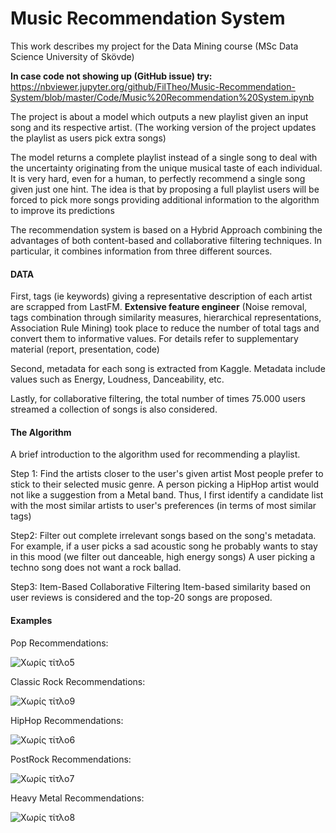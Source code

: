 # Music Recommendation System

This work describes my project for the Data Mining course (MSc Data Science University of Skövde)

**In case code not showing up (GitHub issue) try:**  
https://nbviewer.jupyter.org/github/FilTheo/Music-Recommendation-System/blob/master/Code/Music%20Recommendation%20System.ipynb


The project is about a model which outputs a new playlist given an input song and its respective artist.
(The working version of the project updates the playlist as users pick extra songs)

The model returns a complete playlist instead of a single song to deal with the uncertainty originating from the unique musical taste of each individual.
It is very hard, even for a human, to perfectly recommend a single song given just one hint.
The idea is that by proposing a full playlist users will be forced to pick more songs providing additional information to the algorithm to improve its predictions

The recommendation system is based on a Hybrid Approach combining the advantages of both content-based and collaborative filtering techniques.
In particular, it combines information from three different sources.


#### DATA
First, tags (ie keywords) giving a representative description of each artist are scrapped from LastFM.
**Extensive feature engineer** (Noise removal, tags combination through similarity measures, hierarchical representations, Association Rule Mining) took place to reduce the number of total tags and convert them to informative values.
For details refer to supplementary material (report, presentation, code)

Second, metadata for each song is extracted from Kaggle. Metadata include values such as Energy, Loudness, Danceability, etc.

Lastly, for collaborative filtering, the total number of times 75.000 users streamed a collection of songs is also considered.

#### The Algorithm

A brief introduction to the algorithm used for recommending a playlist.

Step 1: Find the artists closer to the user's given artist
Most people prefer to stick to their selected music genre. A person picking a HipHop artist would not like a suggestion from a Metal band.
Thus, I first identify a candidate list with the most similar artists to user's preferences (in terms of most similar tags)

Step2: Filter out complete irrelevant songs based on the song's metadata.
For example, if a user picks a sad acoustic song he probably wants to stay in this mood (we filter out danceable, high energy songs)
A user picking a techno song does not want a rock ballad.

Step3: Item-Based Collaborative Filtering
Item-based similarity based on user reviews is considered and the top-20 songs are proposed.

#### Examples

Pop Recommendations:

![Χωρίς τίτλο5](https://user-images.githubusercontent.com/70523417/91743103-f894be80-ebbf-11ea-8040-c60e3536a745.png)

Classic Rock Recommendations:

![Χωρίς τίτλο9](https://user-images.githubusercontent.com/70523417/91743371-60e3a000-ebc0-11ea-9131-50a7fa4f4c98.png)

HipHop Recommendations:

![Χωρίς τίτλο6](https://user-images.githubusercontent.com/70523417/91743375-617c3680-ebc0-11ea-8bb3-1a91c382db14.png)

PostRock Recommendations:

![Χωρίς τίτλο7](https://user-images.githubusercontent.com/70523417/91743381-62ad6380-ebc0-11ea-9745-7def78c3bc8a.png)

Heavy Metal Recommendations:

![Χωρίς τίτλο8](https://user-images.githubusercontent.com/70523417/91743367-5fb27300-ebc0-11ea-8d24-8e6a80cd9592.png)


